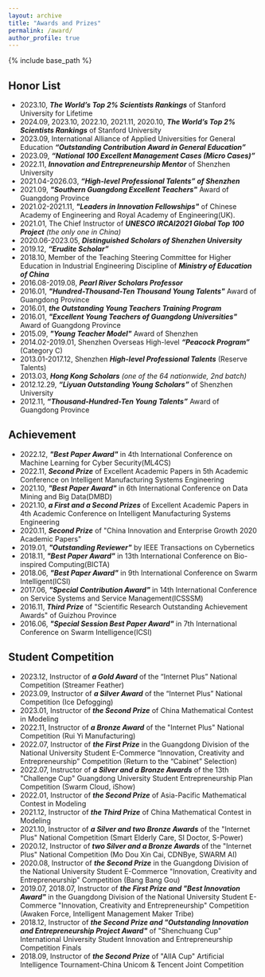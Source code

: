 ```yaml
---
layout: archive
title: "Awards and Prizes"
permalink: /award/
author_profile: true
---
```


{% include base_path %}

## Honor List
* 2023.10, _**The World’s Top 2% Scientists Rankings**_ of Stanford University for Lifetime
* 2024.09, 2023.10, 2022.10, 2021.11, 2020.10, _**The World’s Top 2% Scientists Rankings**_ of Stanford University
* 2023.09, International Alliance of Applied Universities for General Education _**“Outstanding Contribution Award in General Education”**_
* 2023.09, _**“National 100 Excellent Management Cases (Micro Cases)”**_
* 2022.11, _**Innovation and Entrepreneurship Mentor**_ of Shenzhen University
* 2021.04-2026.03, _**“High-level Professional Talents” of Shenzhen**_
* 2021.09, _**"Southern Guangdong Excellent Teachers"**_ Award of Guangdong Province
* 2021.02-2021.11, _**"Leaders in Innovation Fellowships"**_ of Chinese Academy of Engineering and Royal Academy of Engineering(UK).
* 2021.01, The Chief Instructor of _**UNESCO IRCAI2021 Global Top 100 Project**_ _(the only one in China)_
* 2020.06-2023.05, _**Distinguished Scholars of Shenzhen University**_
* 2019.12, _**“Erudite Scholar”**_
* 2018.10, Member of the Teaching Steering Committee for Higher Education in Industrial Engineering Discipline of _**Ministry of Education of China**_
* 2016.08-2019.08, _**Pearl River Scholars Professor**_
* 2016.01, _**"Hundred-Thousand-Ten Thousand Young Talents"**_ Award of Guangdong Province
* 2016.01, _**the Outstanding Young Teachers Training Program**_
* 2016.01, _**"Excellent Young Teachers of Guangdong Universities"**_ Award of Guangdong Province
* 2015.09, _**"Young Teacher Model"**_ Award of Shenzhen
* 2014.02-2019.01, Shenzhen Overseas High-level _**“Peacock Program”**_ (Category C)
* 2013.01-2017.12, Shenzhen _**High-level Professional Talents**_ (Reserve Talents)
* 2013.03, _**Hong Kong Scholars**_ _(one of the 64 nationwide, 2nd batch)_
* 2012.12.29, _**“Liyuan Outstanding Young Scholars”**_ of Shenzhen University
* 2012.11, _**“Thousand-Hundred-Ten Young Talents”**_ Award of Guangdong Province

## Achievement
* 2022.12, _**"Best Paper Award"**_ in 4th International Conference on Machine Learning for Cyber Security(ML4CS)
* 2022.11, _**Second Prize**_ of Excellent Academic Papers in 5th Academic Conference on Intelligent Manufacturing Systems Engineering
* 2021.10, _**"Best Paper Award"**_ in 6th International Conference on Data Mining and Big Data(DMBD)
* 2021.10, _**a First and a Second Prizes**_ of Excellent Academic Papers in 4th Academic Conference on Intelligent Manufacturing Systems Engineering
* 2020.11, _**Second Prize**_ of "China Innovation and Enterprise Growth 2020 Academic Papers"
* 2019.01, _**"Outstanding Reviewer"**_ by IEEE Transactions on Cybernetics
* 2018.11, _**"Best Paper Award"**_ in 13th International Conference on Bio-inspired Computing(BICTA)
* 2018.06, _**"Best Paper Award"**_ in 9th International Conference on Swarm Intelligent(ICSI)
* 2017.06, _**"Special Contribution Award"**_ in 14th International Conference on Service Systems and Service Management(ICSSSM)
* 2016.11, _**Third Prize**_ of "Scientific Research Outstanding Achievement Awards" of Guizhou Province
* 2016.06, _**"Special Session Best Paper Award"**_ in 7th International Conference on Swarm Intelligence(ICSI)

## Student Competition
* 2023.12, Instructor of _**a Gold Award**_ of the “Internet Plus” National Competition (Streamer Feather)
* 2023.09, Instructor of _**a Silver Award**_ of the “Internet Plus” National Competition (Ice Defogging)
* 2023.01, Instructor of _**the Second Prize**_  of China Mathematical Contest in Modeling
* 2022.11, Instructor of _**a Bronze Award**_ of the "Internet Plus" National Competition (Rui Yi Manufacturing)
* 2022.07, Instructor of _**the First Prize**_ in the Guangdong Division of the National University Student E-Commerce “Innovation, Creativity and Entrepreneurship” Competition (Return to the “Cabinet” Selection)
* 2022.07, Instructor of _**a Silver and a Bronze Awards**_ of the 13th "Challenge Cup" Guangdong University Student Entrepreneurship Plan Competition (Swarm Cloud, iShow)
* 2022.01, Instructor of _**the Second Prize**_ of Asia-Pacific Mathematical Contest in Modeling
* 2021.12, Instructor of _**the Third Prize**_ of China Mathematical Contest in Modeling
* 2021.10, Instructor of _**a Silver and two Bronze Awards**_ of the "Internet Plus" National Competition (Smart Elderly Care, SI Doctor, S-Power)
* 2020.12, Instructor of _**two Silver and a Bronze Awards**_ of the "Internet Plus" National Competition (Mo Dou Xin Cai, CDNBye, SWARM AI)
* 2020.08, Instructor of _**the Second Prize**_ in the Guangdong Division of the National University Student E-Commerce "Innovation, Creativity and Entrepreneurship" Competition (Bang Bang Gou)
* 2019.07, 2018.07, Instructor of _**the First Prize and "Best Innovation Award"**_ in the Guangdong Division of the National University Student E-Commerce "Innovation, Creativity and Entrepreneurship" Competition (Awaken Force, Intelligent Management Maker Tribe)
* 2018.12, Instructor of _**the Second Prize and "Outstanding Innovation and Entrepreneurship Project Award"**_ of "Shenchuang Cup" International University Student Innovation and Entrepreneurship Competition Finals
* 2018.09, Instructor of _**the Second Prize**_ of "AIIA Cup" Artificial Intelligence Tournament-China Unicom & Tencent Joint Competition
